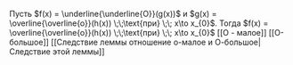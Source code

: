 Пусть $f(x) = \underline{\underline{O}}(g(x))$ и $g(x) = \overline{\overline{o}}(h(x)) \;\;\text{при} \;\; x\to x_{0}$. Тогда $f(x) = \overline{\overline{o}}(h(x)) \;\;\text{при} \;\; x\to x_{0}$
[[О - малое]]
[[О-большое]]
[[Следствие леммы отношение о-малое и О-большое| Следствие этой леммы]]


